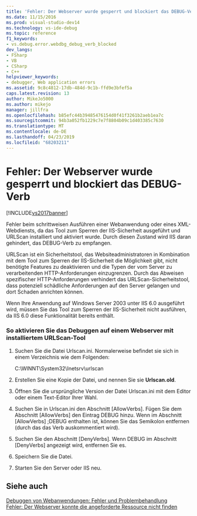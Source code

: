 ```yaml
---
title: 'Fehler: Der Webserver wurde gesperrt und blockiert das DEBUG-Verb | Microsoft-Dokumentation'
ms.date: 11/15/2016
ms.prod: visual-studio-dev14
ms.technology: vs-ide-debug
ms.topic: reference
f1_keywords:
- vs.debug.error.webdbg_debug_verb_blocked
dev_langs:
- FSharp
- VB
- CSharp
- C++
helpviewer_keywords:
- debugger, Web application errors
ms.assetid: 9c8c4812-17db-484d-9c1b-ffd9e3bfef5a
caps.latest.revision: 13
author: MikeJo5000
ms.author: mikejo
manager: jillfra
ms.openlocfilehash: b85efc44b39485476154d0f41f3261b2aeb1ea7c
ms.sourcegitcommit: 94b3a052fb1229c7e7f8804b09c1d403385c7630
ms.translationtype: MT
ms.contentlocale: de-DE
ms.lasthandoff: 04/23/2019
ms.locfileid: "68203211"
---
```

# <a name="error-the-web-server-has-been-locked-down-and-is-blocking-the-debug-verb"></a>Fehler: Der Webserver wurde gesperrt und blockiert das DEBUG-Verb
[!INCLUDE[vs2017banner](../includes/vs2017banner.md)]

Fehler beim schrittweisen Ausführen einer Webanwendung oder eines XML-Webdiensts, da das Tool zum Sperren der IIS-Sicherheit ausgeführt und URLScan installiert und aktiviert wurde. Durch diesen Zustand wird IIS daran gehindert, das DEBUG-Verb zu empfangen.  
  
 URLScan ist ein Sicherheitstool, das Websiteadministratoren in Kombination mit dem Tool zum Sperren der IIS-Sicherheit die Möglichkeit gibt, nicht benötigte Features zu deaktivieren und die Typen der vom Server zu verarbeitenden HTTP-Anforderungen einzugrenzen. Durch das Abweisen spezifischer HTTP-Anforderungen verhindert das URLScan-Sicherheitstool, dass potenziell schädliche Anforderungen auf den Server gelangen und dort Schaden anrichten können.  
  
 Wenn Ihre Anwendung auf Windows Server 2003 unter IIS 6.0 ausgeführt wird, müssen Sie das Tool zum Sperren der IIS-Sicherheit nicht ausführen, da IIS 6.0 diese Funktionalität bereits enthält.  
  
### <a name="to-enable-debugging-on-a-web-server-with-urlscan-installed"></a>So aktivieren Sie das Debuggen auf einem Webserver mit installiertem URLScan-Tool  
  
1. Suchen Sie die Datei Urlscan.ini. Normalerweise befindet sie sich in einem Verzeichnis wie dem Folgenden:  
  
     C:\WINNT\System32\Inetsrv\urlscan  
  
2. Erstellen Sie eine Kopie der Datei, und nennen Sie sie **Urlscan.old**.  
  
3. Öffnen Sie die ursprüngliche Version der Datei Urlscan.ini mit dem Editor oder einem Text-Editor Ihrer Wahl.  
  
4. Suchen Sie in Urlscan.ini den Abschnitt [AllowVerbs]. Fügen Sie dem Abschnitt [AllowVerbs] den Eintrag DEBUG hinzu. Wenn im Abschnitt [AllowVerbs] ;DEBUG enthalten ist, können Sie das Semikolon entfernen (durch das das Verb auskommentiert wird).  
  
5. Suchen Sie den Abschnitt [DenyVerbs]. Wenn DEBUG im Abschnitt [DenyVerbs] angezeigt wird, entfernen Sie es.  
  
6. Speichern Sie die Datei.  
  
7. Starten Sie den Server oder IIS neu.  
  
## <a name="see-also"></a>Siehe auch  
 [Debuggen von Webanwendungen: Fehler und Problembehandlung](../debugger/debugging-web-applications-errors-and-troubleshooting.md)   
 [Fehler: Der Webserver konnte die angeforderte Ressource nicht finden](../debugger/error-the-web-server-could-not-find-the-requested-resource.md)

